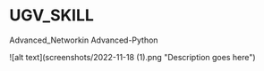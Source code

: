 # UGV_SKILL
Advanced_Networkin Advanced-Python


![alt text](screenshots/2022-11-18 (1).png "Description goes here")
